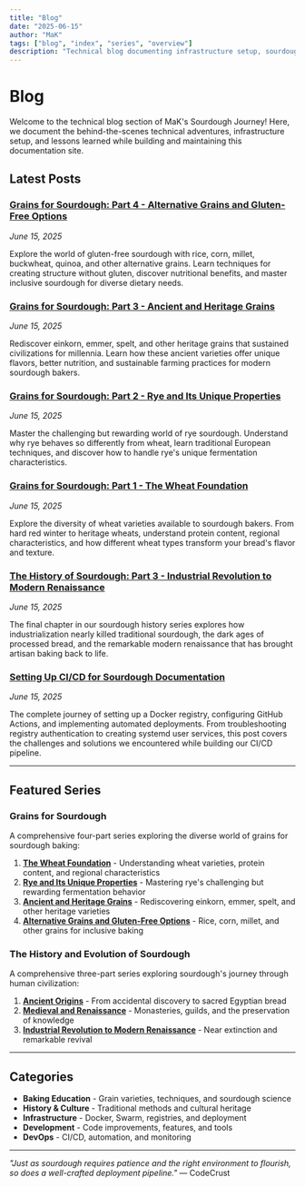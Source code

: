 ```yaml
---
title: "Blog"
date: "2025-06-15"
author: "MaK"
tags: ["blog", "index", "series", "overview"]
description: "Technical blog documenting infrastructure setup, sourdough education, and lessons learned"
---
```


# Blog

Welcome to the technical blog section of MaK's Sourdough Journey! Here, we document the behind-the-scenes technical adventures, infrastructure setup, and lessons learned while building and maintaining this documentation site.

## Latest Posts

### [Grains for Sourdough: Part 4 - Alternative Grains and Gluten-Free Options](posts/grains-series-part-4.md)
*June 15, 2025*

Explore the world of gluten-free sourdough with rice, corn, millet, buckwheat, quinoa, and other alternative grains. Learn techniques for creating structure without gluten, discover nutritional benefits, and master inclusive sourdough for diverse dietary needs.

### [Grains for Sourdough: Part 3 - Ancient and Heritage Grains](posts/grains-series-part-3.md)
*June 15, 2025*

Rediscover einkorn, emmer, spelt, and other heritage grains that sustained civilizations for millennia. Learn how these ancient varieties offer unique flavors, better nutrition, and sustainable farming practices for modern sourdough bakers.

### [Grains for Sourdough: Part 2 - Rye and Its Unique Properties](posts/grains-series-part-2.md)
*June 15, 2025*

Master the challenging but rewarding world of rye sourdough. Understand why rye behaves so differently from wheat, learn traditional European techniques, and discover how to handle rye's unique fermentation characteristics.

### [Grains for Sourdough: Part 1 - The Wheat Foundation](posts/grains-series-part-1.md)
*June 15, 2025*

Explore the diversity of wheat varieties available to sourdough bakers. From hard red winter to heritage wheats, understand protein content, regional characteristics, and how different wheat types transform your bread's flavor and texture.

### [The History of Sourdough: Part 3 - Industrial Revolution to Modern Renaissance](posts/sourdough-history-part-3.md)
*June 15, 2025*

The final chapter in our sourdough history series explores how industrialization nearly killed traditional sourdough, the dark ages of processed bread, and the remarkable modern renaissance that has brought artisan baking back to life.

### [Setting Up CI/CD for Sourdough Documentation](posts/cicd-journey.md)
*June 15, 2025*

The complete journey of setting up a Docker registry, configuring GitHub Actions, and implementing automated deployments. From troubleshooting registry authentication to creating systemd user services, this post covers the challenges and solutions we encountered while building our CI/CD pipeline.

---

## Featured Series

### Grains for Sourdough

A comprehensive four-part series exploring the diverse world of grains for sourdough baking:

1. **[The Wheat Foundation](posts/grains-series-part-1.md)** - Understanding wheat varieties, protein content, and regional characteristics
2. **[Rye and Its Unique Properties](posts/grains-series-part-2.md)** - Mastering rye's challenging but rewarding fermentation behavior
3. **[Ancient and Heritage Grains](posts/grains-series-part-3.md)** - Rediscovering einkorn, emmer, spelt, and other heritage varieties
4. **[Alternative Grains and Gluten-Free Options](posts/grains-series-part-4.md)** - Rice, corn, millet, and other grains for inclusive baking

### The History and Evolution of Sourdough

A comprehensive three-part series exploring sourdough's journey through human civilization:

1. **[Ancient Origins](posts/sourdough-history-part-1.md)** - From accidental discovery to sacred Egyptian bread
2. **[Medieval and Renaissance](posts/sourdough-history-part-2.md)** - Monasteries, guilds, and the preservation of knowledge  
3. **[Industrial Revolution to Modern Renaissance](posts/sourdough-history-part-3.md)** - Near extinction and remarkable revival

---

## Categories

- **Baking Education** - Grain varieties, techniques, and sourdough science
- **History & Culture** - Traditional methods and cultural heritage
- **Infrastructure** - Docker, Swarm, registries, and deployment
- **Development** - Code improvements, features, and tools
- **DevOps** - CI/CD, automation, and monitoring

---

*"Just as sourdough requires patience and the right environment to flourish, so does a well-crafted deployment pipeline."* — CodeCrust